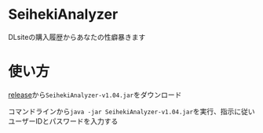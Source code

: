 # SeihekiAnalyzer
DLsiteの購入履歴からあなたの性癖暴きます

# 使い方

[release](https://github.com/yt8492/SeihekiAnalyzer/releases)から`SeihekiAnalyzer-v1.04.jar`をダウンロード

コマンドラインから`java -jar SeihekiAnalyzer-v1.04.jar`を実行、指示に従いユーザーIDとパスワードを入力する

